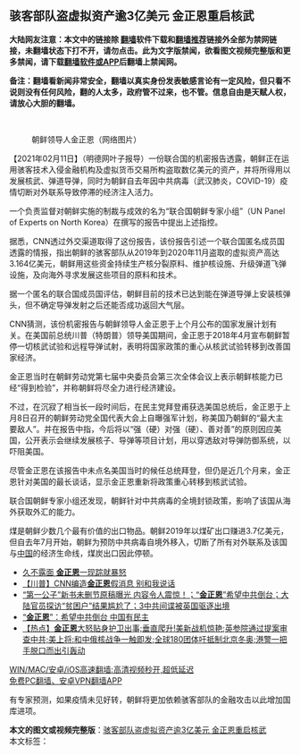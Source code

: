  <h2>骇客部队盗虚拟资产逾3亿美元 金正恩重启核武</h2> <p class="notice"><b>大陆网友注意：本文中的链接除 <a href="https://github.com/bannedbook/fanqiang" >翻墙</a>软件下载和<a href="https://github.com/killgcd/justmysocks/blob/master/README.md">翻墙推荐</a>链接外全部为禁网链接，未翻墙状态下打不开，请勿点击。此为文字版禁闻，欲看图文视频完整版和更多禁闻，请下载<a href="https://github.com/bannedbook/fanqiang">翻墙软件或APP</a>后翻墙上禁闻网。</p><p>备注：翻墙看新闻非常安全，翻墙以真实身份发表敏感言论有一定风险，但只看不说则没有任何风险，翻的人太多，政府管不过来，也不管。信息自由是天赋人权，请放心大胆的翻墙。</b></p>  <div class="entry"> <br /> <figure><a href="https://i2.wp.com/upload-images-bucket-v64rleca837do.s3.eu-west-1.amazonaws.com/wp-content/uploads/2020/09/25140016/c447c9971c974e2b9ee86d73ae3cb598.jpeg?fit=600%2C367&#038;ssl=1" data-caption="朝鲜领导人金正恩（网络图片）"></a><figcaption class="wp-caption-text">朝鲜领导人金正恩（网络图片）</figcaption></figure> <p>【2021年02月11日】（明德网叶子报导）一份联合国的机密报告透露，朝鲜正在运用骇客技术入侵金融机构及虚拟货币交易所构盗取数亿美元的资产，并将所得用以发展核武、弹道导弹，同时为朝鲜自去年因中共病毒（武汉肺炎，COVID-19）疫情切断对外联系导致停滞的经济注入活力。</p> <p>一个负责监督对朝鲜实施的制裁与成效的名为“联合国朝鲜专家小组”（UN Panel of Experts on North Korea）在撰写的报告中提出上述指控。</p> <p>据悉，CNN透过外交渠道取得了这份报告，该份报告引述一个联合国匿名成员国透露的情报，指出朝鲜的骇客部队从2019年到2020年11月盗取的虚拟资产高达3.164亿美元，朝鲜用这些资金持续生产核分裂原料、维护核设施、升级弹道飞弹设施，及向海外寻求发展这些项目的原料和技术。</p>  <p>据一个匿名的联合国成员国评估，朝鲜目前的技术已达到能在弹道导弹上安装核弹头，但不确定导弹发射之后还能否成功返回大气层。</p> <p>CNN猜测，该份机密报告与朝鲜领导人金正恩于上个月公布的国家发展计划有关。在美国前总统川普（特朗普）领导美国期间，金正恩于2018年4月宣布朝鲜暂停一切核武试验和远程导弹试射，表明将国家政策的重心从核武试验转移到改善国家经济。</p> <p>金正恩当时在朝鲜劳动党第七届中央委员会第三次全体会议上表示朝鲜核能力已经“得到检验”，并称朝鲜将尽全力进行经济建设。</p>  <p>不过，在沉寂了相当长一段时间后，在民主党拜登甫获选美国总统后，金正恩于上月8日召开的朝鲜劳动党全国代表大会上自曝强军计划，称美国乃朝鲜的“最大主要敌人”。并在报告中指，今后将以“强（硬）对强（硬）、善对善”的原则因应美国，公开表示会继续发展核子、导弹等项目计划，用以穿透敌对导弹防御系统，以吓阻美国。</p> <p>尽管金正恩在该报告中未点名美国当时的候任总统拜登，但仍是近几个月来，金正恩针对美国的最长谈话，显示金正恩重新将政策重心转移到核武试验。</p> <p>联合国朝鲜专家小组还发现，朝鲜针对中共病毒的全境封锁政策，影响了该国从海外获取外汇的能力。</p>  <p>煤是朝鲜少数几个最有价值的出口物品。朝鲜2019年以煤矿出口赚进3.7亿美元，但自去年7月开始，朝鲜为预防中共病毒自境外移入，切断了所有对外联系及该国与<span class='wp_keywordlink_affiliate'><a href="https://www.bannedbook.org/" title="中国" target="_blank">中国</a></span>的经济生命线，煤炭出口因此停顿。</p> <ul class='op-related-articles' title='相关阅读'> <li><a href='https://www.bannedbook.org/bnews/worldnews/20210209/1484520.html' target='_blank'>久不露面 <b>金正恩</b>一现踪就暴怒</a></li> <li><a href='https://www.bannedbook.org/bnews/bannedvideo/20210209/1484034.html' target='_blank'>【川普】CNN编造<b>金正恩</b>假消息 别和我说话</a></li> <li><a href='https://www.bannedbook.org/bnews/bannedvideo/20210206/1482674.html' target='_blank'>“第一公子”新书未删节原稿曝光 内容令人震惊！；“<b>金正恩</b>”希望中共倒台；大陆官员探访“贫困户”结果尴尬了；3中共间谍被英国驱逐出境</a></li> <li><a href='https://www.bannedbook.org/bnews/headline/20210205/1481860.html' target='_blank'>“<b>金正恩</b>”：希望中共倒台 中国有民主</a></li> <li><a href='https://www.bannedbook.org/bnews/bannedvideo/20210205/1481738.html' target='_blank'>【热点】<b>金正恩</b>大怒贴身护卫出事;垂直爬升!美新战机惊艳;英参院通过提案审查中共;美上将:和中俄核战争一触即发;全球180团体吁抵制北京冬奥;港警一把手脱口而出引轰动</a></li> </ul> <p class="texttj"> <a href="https://github.com/bannedbook/fanqiang/wiki/V2ray%E6%9C%BA%E5%9C%BA" target="_blank">WIN/MAC/安卓/iOS高速翻墙:高清视频秒开,超低延迟</a><br/> <a href="https://github.com/bannedbook/fanqiang/wiki/%E7%A6%81%E9%97%BB%E7%BD%91%E5%AE%89%E5%8D%93%E7%BF%BB%E5%A2%99%E6%96%B0%E9%97%BBAPP" target="_blank">免费PC翻墙、安卓VPN翻墙APP</a></p><p>有专家预测，如果疫情未见好转，朝鲜将更加依赖骇客部队的金融攻击以此增加国库进项。</p><a name='sharetosocial'></a>       <div><b>本文的图文或视频完整版</b>：<a href='https://www.bannedbook.org/bnews/comments/20210211/1485681.html'>骇客部队盗虚拟资产逾3亿美元 金正恩重启核武</a></div>  </div><!--END ENTRY--> <div class="postfooter"> <div>本文标签：</div>  </div><!--END POSTFOOTER--> 